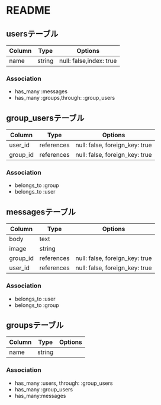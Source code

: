  # README


## usersテーブル
|Column|Type|Options|
|------|----|-------|
|name|string| null: false,index: true|


### Association   
- has_many :messages
- has_many :groups,through: :group_users



## group_usersテーブル

|Column|Type|Options|
|------|----|-------|
|user_id|references|null: false, foreign_key: true|
|group_id|references|null: false, foreign_key: true|

### Association
 - belongs_to :group
 - belongs_to :user


## messagesテーブル

|Column|Type|Options|
|------|----|-------|
|body  |text|       |
|image |string|     |
|group_id|references|null: false, foreign_key: true|
|user_id|references|null: false, foreign_key: true|

### Association

 - belongs_to :user
 - belongs_to :group
 

 ## groupsテーブル
 |Column|Type|Options|
 |------|----|-------|
 |name|string|    |

### Association

 - has_many :users, through: :group_users
 - has_many :group_users
 - has_many:messages